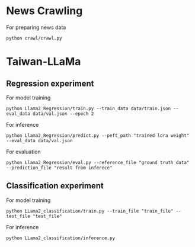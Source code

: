 # News Crawling
For preparing news data
```
python crawl/crawl.py 
```

# Taiwan-LLaMa
## Regression experiment
For model training
```
python Llama2_Regression/train.py --train_data data/train.json --eval_data data/val.json --epoch 2 
```

For inference
```
python Llama2_Regression/predict.py --peft_path "trained lora weight" --eval_data data/val.json 
```

For evaluation
```
python Llama2_Regression/eval.py --reference_file "ground truth data" --prediction_file "result from inferece"
```

## Classification experiment
For model training
```
python LLama2_classification/train.py --train_file "train_file" --test_file "test_file"
```

For inference
```
python LLama2_classification/inference.py
```

